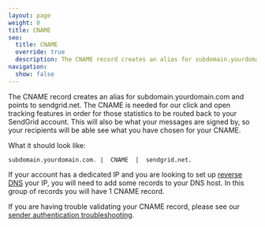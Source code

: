 ```yaml
---
layout: page
weight: 0
title: CNAME
seo:
  title: CNAME
  override: true
  description: The CNAME record creates an alias for subdomain.yourdomain.com and points it to another domain
navigation:
  show: false
---
```


The CNAME record creates an alias for subdomain.yourdomain.com and points to sendgrid.net. The CNAME is needed for our click and open tracking features in order for those statistics to be routed back to your SendGrid account. This will also be what your messages are signed by, so your recipients will be able see what you have chosen for your CNAME.

What it should look like:

```
subdomain.yourdomain.com. |  CNAME  |  sendgrid.net.
```

If your account has a dedicated IP and you are looking to set up [reverse DNS]({{root_url}}/ui/account-and-settings/how-to-set-up-reverse-dns/) your IP, you will need to add some records to your DNS host. In this group of records you will have 1 CNAME record.

If you are having trouble validating your CNAME record, please see our [sender authentication troubleshooting]({{root_url}}/ui/account-and-settings/troubleshooting-sender-authentication/).
